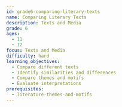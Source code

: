 ```yaml
---
id: grade6-comparing-literary-texts
name: Comparing Literary Texts
description: Texts and Media
grade: 6
ages:
  - 11
  - 12
focus: Texts and Media
difficulty: hard
learning_objectives:
  - Compare different texts
  - Identify similarities and differences
  - Compare themes and motifs
  - Evaluate interpretations
prerequisites:
  - literature-themes-and-motifs
---
```


